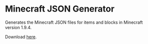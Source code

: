 # Minecraft JSON Generator

Generates the Minecraft JSON files for items and blocks in Minecraft version 1.9.4.

Download [here](http://www.mediafire.com/download/lihh68sgkv7z2a8/MinecraftJSONGenerator.jar).